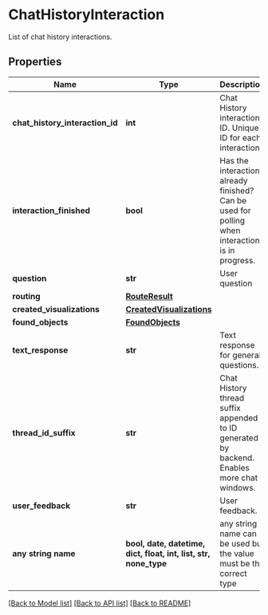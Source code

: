 # ChatHistoryInteraction

List of chat history interactions.

## Properties
Name | Type | Description | Notes
------------ | ------------- | ------------- | -------------
**chat_history_interaction_id** | **int** | Chat History interaction ID. Unique ID for each interaction. | 
**interaction_finished** | **bool** | Has the interaction already finished? Can be used for polling when interaction is in progress. | 
**question** | **str** | User question | 
**routing** | [**RouteResult**](RouteResult.md) |  | 
**created_visualizations** | [**CreatedVisualizations**](CreatedVisualizations.md) |  | [optional] 
**found_objects** | [**FoundObjects**](FoundObjects.md) |  | [optional] 
**text_response** | **str** | Text response for general questions. | [optional] 
**thread_id_suffix** | **str** | Chat History thread suffix appended to ID generated by backend. Enables more chat windows. | [optional] 
**user_feedback** | **str** | User feedback. | [optional] 
**any string name** | **bool, date, datetime, dict, float, int, list, str, none_type** | any string name can be used but the value must be the correct type | [optional]

[[Back to Model list]](../README.md#documentation-for-models) [[Back to API list]](../README.md#documentation-for-api-endpoints) [[Back to README]](../README.md)


